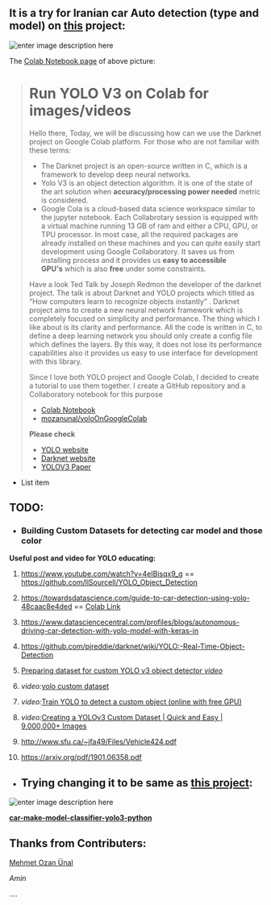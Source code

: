 

## It is a try for Iranian car Auto detection (type and model) on [this](https://github.com/mozanunal/yoloOnGoogleColab) project:

![enter image description here](https://i.stack.imgur.com/Tncs9.jpg)

The [Colab Notebook page](https://github.com/CAR-Driving/yoloOnGoogleColab/blob/master/So_test_yoloColabDemo(iranian%20car%20test).ipynb) of above picture:

> # Run YOLO V3 on Colab for images/videos
> 
> Hello there, Today, we will be discussing how can we use the Darknet
> project on Google Colab platform. For those who are not familiar with
> these terms:
> 
> - The Darknet project is an open-source written in C, which is a framework to develop deep neural networks.
> - Yolo V3 is an object detection algorithm. It is one of the state of the art solution when **accuracy/processing power needed** metric is
> considered.
> - Google Cola is a cloud-based data science workspace similar to the jupyter notebook. Each Collabrotary session is equipped with a virtual
> machine running 13 GB of ram and either a CPU, GPU, or TPU processor.
> In most case, all the required packages are already installed on these
> machines and you can quite easily start development using Google
> Collaboratory. It saves us from installing process and it provides
> us **easy to accessible GPU's** which is also **free** under some
> constraints.
> 
> Have a look Ted Talk by Joseph Redmon the developer of the darknet
> project. The talk is about Darknet and YOLO projects which titled as
> “How computers learn to recognize objects instantly” . Darknet project
> aims to create a new neural network framework which is completely
> focused on simplicity and performance. The thing which I like about is
> its clarity and performance. All the code is written in C, to define a
> deep learning network you should only create a config file which
> defines the layers. By this way, it does not lose its performance
> capabilities also it provides us easy to use interface for development
> with this library.
> 
> Since I love both YOLO project and Google Colab, I decided to create a
> tutorial to use them together. I create a GitHub repository and a
> Collaboratory notebook for this purpose
> 
> - [Colab Notebook](https://colab.research.google.com/drive/1DcXQ_pLtLVvQAwILZR-kF0ZJwhkp11Jl)
> - [mozanunal/yoloOnGoogleColab](https://github.com/mozanunal/yoloOnGoogleColab)
> 
> **Please check**
> - [YOLO website](https://pjreddie.com/darknet/yolo/)
> - [Darknet website](https://pjreddie.com/darknet/)
> - [YOLOV3 Paper](https://arxiv.org/abs/1804.02767)

 - List item

## TODO:

 - ### Building Custom Datasets for detecting car model and those color

**Useful post and video for YOLO educating:**

 1. https://www.youtube.com/watch?v=4eIBisqx9_g ==
    https://github.com/llSourcell/YOLO_Object_Detection
 
 2. https://towardsdatascience.com/guide-to-car-detection-using-yolo-48caac8e4ded
    == [Colab Link](https://colab.research.google.com/github/TheClub4/car-detection-yolov2/blob/master/Car%20detection%20for%20Autonomous%20Driving/Autonomous_driving_application_Car_detection_v3a.ipynb#scrollTo=Q-W8mwZCddtu)
 3. https://www.datasciencecentral.com/profiles/blogs/autonomous-driving-car-detection-with-yolo-model-with-keras-in

 4. https://github.com/pjreddie/darknet/wiki/YOLO:-Real-Time-Object-Detection

 5. [Preparing dataset for custom YOLO v3 object detector *video*][1]

 6. *video:*[yolo custom dataset ][2]
 
 7. *video:*[Train YOLO to detect a custom object (online with free GPU) ](https://www.youtube.com/watch?v=_FNfRtXEbr4)

 8. *video:*[Creating a YOLOv3 Custom Dataset | Quick and Easy | 9,000,000+ Images](https://www.youtube.com/watch?v=_4A9inxGqRM)

 9. http://www.sfu.ca/~jfa49/Files/Vehicle424.pdf

 10. https://arxiv.org/pdf/1901.06358.pdf

 - ## Trying changing it to be same as [this project](https://github.com/spectrico/car-make-model-classifier-yolo3-python):

![enter image description here][4]

[**car-make-model-classifier-yolo3-python**][3]

## Thanks from Contributers:
[Mehmet Ozan Ünal](https://github.com/mozanunal/yoloOnGoogleColab)

*Amin*

....

  [1]: https://www.youtube.com/watch?v=XRVzuV9RexY
  [2]: https://www.youtube.com/results?search_query=yolo%20custom%20dataset
  [3]: https://github.com/spectrico/car-make-model-classifier-yolo3-python
  [4]: https://i.stack.imgur.com/EwXFZ.png
